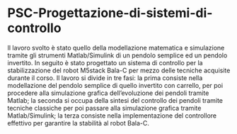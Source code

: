 # PSC-Progettazione-di-sistemi-di-controllo
Il lavoro svolto è stato quello della modellazione matematica e simulazione tramite gli strumenti Matlab/Simulink di un pendolo semplice ed un pendolo invertito. In seguito è stato progettato un sistema di controllo per la stabilizzazione del robot M5stack Bala-C per mezzo delle tecniche acquisite durante il corso. Il lavoro si divide in tre fasi: la prima consiste nella modellazione del pendolo semplice di quello invertito con carrello, per poi procedere alla simulazione grafica dell’evoluzione dei pendoli tramite Matlab; la seconda si occupa della sintesi del controllo dei pendoli tramite tecniche classiche per poi passare alla simulazione grafica tramite Matlab/Simulink; la terza consiste nella implementazione del controllore effettivo per garantire la stabilità al robot Bala-C.
